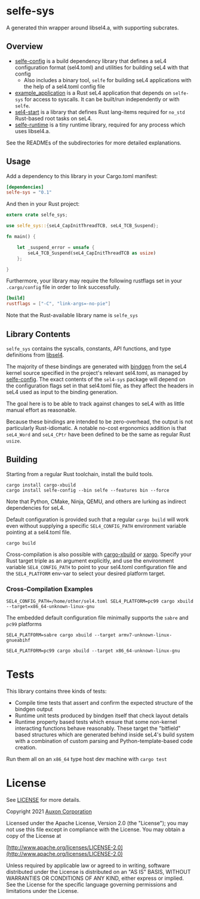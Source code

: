 # selfe-sys 

A generated thin wrapper around libsel4.a, with supporting subcrates.

## Overview

* [selfe-config](selfe-config) is a build dependency library that defines a seL4 configuration format (sel4.toml) and utilities for building seL4 with that config
  * Also includes a binary tool, `selfe` for building seL4 applications with the help of a sel4.toml config file
* [example_application](example_application) is a Rust seL4 application that depends on `selfe-sys` for access to syscalls. It can be built/run independently or with `selfe`.
* [sel4-start](sel4-start) is a library that defines Rust lang-items required for `no_std` Rust-based root tasks on seL4.
* [selfe-runtime](selfe-runtime) is a tiny runtime library, required for any process which uses libsel4.a.

See the READMEs of the subdirectories for more detailed explanations.

## Usage

Add a dependency to this library in your Cargo.toml manifest:

```toml
[dependencies]
selfe-sys = "0.1"
```

And then in your Rust project:

```rust
extern crate selfe_sys;

use selfe_sys::{seL4_CapInitThreadTCB, seL4_TCB_Suspend};

fn main() {

    let _suspend_error = unsafe {
        seL4_TCB_Suspend(seL4_CapInitThreadTCB as usize)
    };

}

```

Furthermore, your library may require the following rustflags set in your `.cargo/config` file
in order to link successfully.
```toml
[build]
rustflags = ["-C", "link-args=-no-pie"]
```

Note that the Rust-available library name is `selfe_sys`

## Library Contents

`selfe_sys` contains the syscalls, constants, API functions, and type definitions
from [libsel4](https://github.com/seL4/seL4/tree/master/libsel4).

The majority of these bindings are generated with [bindgen](https://github.com/rust-lang/rust-bindgen)
from the seL4 kernel source specified in the project's relevant sel4.toml, as managed by
[selfe-config](selfe-config/README.md). The exact contents of the `sel4-sys` package
will depend on the configuration flags set in that sel4.toml file, as they affect
the headers in seL4 used as input to the binding generation.

The goal here is to be able to track against changes to seL4 with as little manual
effort as reasonable.

Because these bindings are intended to be zero-overhead, the output is not particularly
Rust-idiomatic.  A notable no-cost ergonomics addition is that
`seL4_Word` and `seL4_CPtr` have been defined to be the same as regular Rust `usize`.

## Building

Starting from a regular Rust toolchain, install the build tools.

```
cargo install cargo-xbuild
cargo install selfe-config --bin selfe --features bin --force
```

Note that Python, CMake, Ninja, QEMU, and others are lurking as indirect dependencies for seL4.

Default configuration is provided such that a regular `cargo build` will work
even without supplying a specific `SEL4_CONFIG_PATH` environment variable pointing at a sel4.toml file.

```
cargo build
```

Cross-compilation is also possible with [cargo-xbuild](https://github.com/rust-osdev/cargo-xbuild) or
[xargo](https://github.com/japaric/xargo). Specify your Rust target triple as an argument explicitly,
and use the environment variable `SEL4_CONFIG_PATH` to point to your sel4.toml configuration file
and the `SEL4_PLATFORM` env-var to select your desired platform target.

### Cross-Compilation Examples

```
SEL4_CONFIG_PATH=/home/other/sel4.toml SEL4_PLATFORM=pc99 cargo xbuild --target=x86_64-unknown-linux-gnu
```

The embedded default configuration file minimally supports the `sabre` and `pc99` platforms

```
SEL4_PLATFORM=sabre cargo xbuild --target armv7-unknown-linux-gnueabihf
```

```
SEL4_PLATFORM=pc99 cargo xbuild --target x86_64-unknown-linux-gnu
```

# Tests

This library contains three kinds of tests:

* Compile time tests that assert and confirm the expected structure of the bindgen output
* Runtime unit tests produced by bindgen itself that check layout details
* Runtime property based tests which ensure that some non-kernel interacting functions
behave reasonably. These target the "bitfield" based structures which are generated behind inside seL4's build system
with a combination of custom parsing and Python-template-based code creation.

Run them all on an `x86_64` type host dev machine with `cargo test`


# License

See [LICENSE](./LICENSE) for more details.

Copyright 2021 [Auxon Corporation](https://auxon.io)

Licensed under the Apache License, Version 2.0 (the "License");
you may not use this file except in compliance with the License.
You may obtain a copy of the License at

[http://www.apache.org/licenses/LICENSE-2.0](http://www.apache.org/licenses/LICENSE-2.0)

Unless required by applicable law or agreed to in writing, software
distributed under the License is distributed on an "AS IS" BASIS,
WITHOUT WARRANTIES OR CONDITIONS OF ANY KIND, either express or implied.
See the License for the specific language governing permissions and
limitations under the License.
